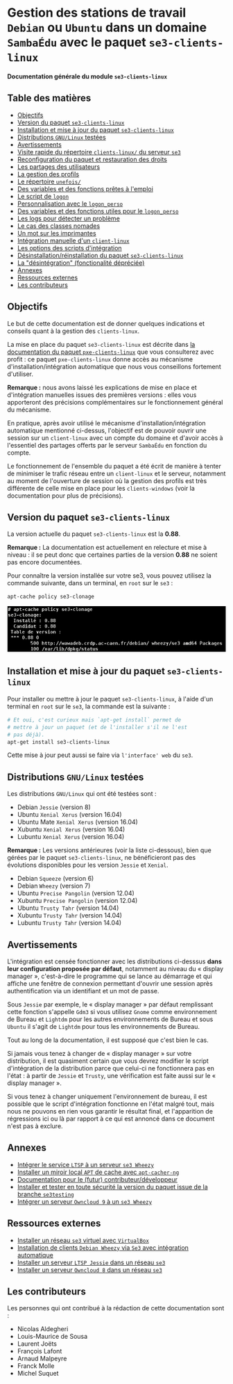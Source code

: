 # Gestion des stations de travail `Debian` ou `Ubuntu` dans un domaine `SambaÉdu` avec le paquet `se3-clients-linux`


**Documentation générale du module `se3-clients-linux`**


## Table des matières

* [Objectifs](#objectifs)
* [Version du paquet `se3-clients-linux`](#version-du-paquet-se3-clients-linux)
* [Installation et mise à jour du paquet `se3-clients-linux`](#installation-et-mise-à-jour-du-paquet-se3-clients-linux)
* [Distributions `GNU/Linux` testées](#distributions-gnulinux-test%C3%A9es)
* [Avertissements](#avertissements)
* [Visite rapide du répertoire `clients-linux/` du serveur `se3`](visite_rapide.md#visite-rapide-du-répertoire-clients-linux-du-serveur-se3)
* [Reconfiguration du paquet et restauration des droits](reconfiguration_restauration.md#reconfiguration-du-paquet-et-restauration-des-droits)
* [Les partages des utilisateurs](partages_utilisateurs.md#les-partages-des-utilisateurs)
* [La gestion des profils](gestion_profils.md#la-gestion-des-profils)
* [Le répertoire `unefois/`](repertoire_unefois.md#le-répertoire-unefois)
* [Des variables et des fonctions prêtes à l'emploi](variables_fonctions.md#des-variables-et-des-fonctions-prêtes-à-lemploi-pour-des-scripts)
* [Le script de `logon`](script_logon.md#le-script-de-logon)
* [Personnalisation avec le `logon_perso`](logon_perso.md#personnaliser-le-script-de-logon)
* [Des variables et des fonctions utiles pour le `logon_perso`](variables_fonctions_logon.md#quelques-variables-et-fonctions-prêtes-à-lemploi-pour-personnaliser-le-script-de-logon)
* [Les logs pour détecter un problème](logs_detecter_probleme.md#les-logs-pour-détecter-un-problème)
* [Le cas des classes nomades](classes_nomades.md#le-cas-des-classes-nomades)
* [Un mot sur les imprimantes](imprimantes.md#un-mot-sur-les-imprimantes)
* [Intégration manuelle d'un `client-linux`](impatients.md#intégration-manuelle-dun-client-linux)
* [Les options des scripts d'intégration](options_scripts.md#les-options-des-scripts-dintégration)
* [Désinstallation/réinstallation du paquet `se3-clients-linux`](desinstall_reinstall_paquet.md#désinstallationréinstallation-du-paquet-se3-clients-linux)
* [La "désintégration" (fonctionalité dépréciée)](desintegration.md#la-désintégration-dépréciée)
* [Annexes](#annexes)
* [Ressources externes](#ressources-externes)
* [Les contributeurs](#lescontributeurs)



## Objectifs

Le but de cette documentation est de donner quelques indications et conseils quant à la gestion des `clients-linux`.

La mise en place du paquet `se3-clients-linux` est décrite dans [la documentation du paquet `pxe-clients-linux`](../pxe-clients-linux/README.md#installation-de-clients-linux-debian-et-ubuntu-via-se3--intégration-automatique) que vous consulterez  avec profit : ce paquet `pxe-clients-linux` donne accès au mécanisme d'installation/intégration automatique
que nous vous conseillons fortement d'utiliser.

**Remarque :** nous avons laissé les explications de mise en place et d'intégration manuelles issues des premières versions : elles vous apporteront des précisions complémentaires sur le fonctionnement général du mécanisme.

En pratique, après avoir utilisé le mécanisme d'installation/intégration automatique mentionné ci-dessus, l'objectif est de pouvoir ouvrir une session
sur un `client-linux` avec un compte du domaine et d'avoir
accès à l'essentiel des partages offerts par le serveur
`SambaÉdu` en fonction du compte.

Le fonctionnement de l'ensemble du paquet a été écrit de
manière à tenter de minimiser le trafic réseau entre un
`client-linux` et le serveur, notamment au moment de
l'ouverture de session où la gestion des profils est très
différente de celle mise en place pour les `clients-windows`
(voir la documentation pour plus de précisions).


## Version du paquet `se3-clients-linux`

La version actuelle du paquet `se3-clients-linux` est la **0.88**.

**Remarque :** La documentation est actuellement en relecture et mise à niveau : il se peut donc que certaines parties de la version **0.88** ne soient pas encore documentées.

Pour connaître la version installée sur votre se3,
vous pouvez utilisez la commande suivante,
dans un terminal, en `root` sur le `se3` :
```sh
apt-cache policy se3-clonage
```
![policy_se3-clonage.png](../pxe-clients-linux/images/policy_se3-clonage.png)


## Installation et mise à jour du paquet `se3-clients-linux`

Pour installer ou mettre à jour le paquet `se3-clients-linux`,
à l'aide d'un terminal en `root` sur le `se3`,
la commande est la suivante :
```sh
# Et oui, c'est curieux mais `apt-get install` permet de
# mettre à jour un paquet (et de l'installer s'il ne l'est
# pas déjà).
apt-get install se3-clients-linux
```

Cette mise à jour peut aussi se faire via `l'interface' web` du `se3`.


## Distributions `GNU/Linux` testées

Les distributions `GNU/Linux` qui ont été testées sont :

* Debian `Jessie` (version 8)
* Ubuntu `Xenial Xerus` (version 16.04)
* Ubuntu Mate `Xenial Xerus` (version 16.04)
* Xubuntu `Xenial Xerus` (version 16.04)
* Lubuntu `Xenial Xerus` (version 16.04)

**Remarque :** Les versions antérieures (voir la liste ci-dessous), bien que gérées par le paquet `se3-clients-linux`, ne bénéficieront pas des évolutions disponibles pour les version `Jessie` et `Xenial`.

* Debian `Squeeze` (version 6)
* Debian `Wheezy` (version 7)
* Ubuntu `Precise Pangolin` (version 12.04)
* Xubuntu `Precise Pangolin` (version 12.04)
* Ubuntu `Trusty Tahr` (version 14.04)
* Xubuntu `Trusty Tahr` (version 14.04)
* Lubuntu `Trusty Tahr` (version 14.04)


## Avertissements

L'intégration est censée fonctionner
avec les distributions ci-desssus **dans leur configuration
proposée par défaut**, notamment au niveau du « display
manager », c'est-à-dire le programme qui se lance au
démarrage et qui affiche une fenêtre de connexion permettant
d'ouvrir une session après authentification via un
identifiant et un mot de passe.

Sous `Jessie` par exemple,
le « display manager » par défaut remplissant cette fonction s'appelle
`Gdm3` si vous utilisez `Gnome` comme environnement de Bureau
et `Lightdm` pour les autres environnements de Bureau
et sous `Ubuntu`
il s'agit de `Lightdm` pour tous les environnements de Bureau.

Tout au long de la documentation, il est supposé que c'est bien le cas.

Si jamais vous tenez à changer de « display manager » sur
votre distribution, il est quasiment certain que vous devrez
modifier le script d'intégration de la distribution parce
que celui-ci ne fonctionnera pas en l'état : à partir de `Jessie`
et `Trusty`, une vérification est faite aussi sur le « display manager ».

Si vous tenez à changer uniquement l'environnement de bureau,
il est possible que le script d'intégration fonctionne en l'état
malgré tout, mais nous ne pouvons en rien vous garantir le
résultat final, et l'apparition de régressions ici ou là par
rapport à ce qui est annoncé dans ce document n'est pas à
exclure.


## Annexes

* [Intégrer le service `LTSP` à un serveur `se3 Wheezy`](ltsp.md#installation-du-service-ltsp---client-lourd-fat-client-sur-un-serveur-samba-edu-3)
* [Installer un miroir local `APT` de cache avec `apt-cacher-ng`](apt-cacher-ng.md#mise-en-place-dapt-cacher-ng)
* [Documentation pour le (futur) contributeur/développeur](../dev-clients-linux/README.md#documentation-pour-le-futur--contributeurdéveloppeur)
* [Installer et tester en toute sécurité la version du paquet issue de la branche `se3testing`](upgrade-via-se3testing.md#installer-et-tester-en-toute-sécurité-la-version-du-paquet-issue-de-la-branche-se3testing)
* [Intégrer un serveur `Owncloud 9` à un `se3 Wheezy`](owncloud.md#installation-downcloud-9-90-ou-91-sur-un-serveur-samba-edu-3)


## Ressources externes

* [Installer un réseau `se3` virtuel avec `VirtualBox`](http://wiki.dane.ac-versailles.fr/index.php?title=Installer_un_r%C3%A9seau_SE3_avec_VirtualBox)
* [Installation de clients `Debian Wheezy` via `Se3` avec intégration automatique](http://www-annexe.ac-rouen.fr/productions/tice/SE3_install_wheezy_pxe_web_gen_web/co/SE3_install_wheezy_pxe_web.html)
* [Installer un serveur `LTSP Jessie` dans un réseau `se3`](http://wiki.dane.ac-versailles.fr/index.php?title=Installer_un_serveur_de_clients_l%C3%A9gers_%28LTSP_sous_Debian_Jessie%29_dans_un_r%C3%A9seau_Se3)
* [Installer un serveur `Owncloud 8` dans un réseau `se3`](http://wiki.dane.ac-versailles.fr/index.php?title=Installer_un_serveur_owncloud_8_avec_l%27annuaire_du_se3)


## Les contributeurs

Les personnes qui ont contribué à la rédaction de cette documentation sont :

* Nicolas Aldegheri
* Louis-Maurice de Sousa
* Laurent Joëts
* François Lafont
* Arnaud Malpeyre
* Franck Molle
* Michel Suquet

